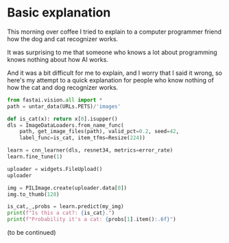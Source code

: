 # Basic explanation

This morning over coffee I tried to explain to a computer programmer friend how the dog and cat recognizer works.

It was surprising to me that someone who knows a lot about programming knows nothing about how AI works.

And it was a bit difficult for me to explain, and I worry that I said it wrong, so here's my attempt to a quick explanation for people who know nothing of how the cat and dog recognizer works.

```python
from fastai.vision.all import *
path = untar_data(URLs.PETS)/'images'

def is_cat(x): return x[0].isupper()
dls = ImageDataLoaders.from_name_func(
    path, get_image_files(path), valid_pct=0.2, seed=42,
    label_func=is_cat, item_tfms=Resize(224))

learn = cnn_learner(dls, resnet34, metrics=error_rate)
learn.fine_tune(1)

uploader = widgets.FileUpload()
uploader

img = PILImage.create(uploader.data[0])
img.to_thumb(128)

is_cat,_,probs = learn.predict(my_img)
print(f"Is this a cat?: {is_cat}.")
print(f"Probability it's a cat: {probs[1].item():.6f}")
```

(to be continued)
